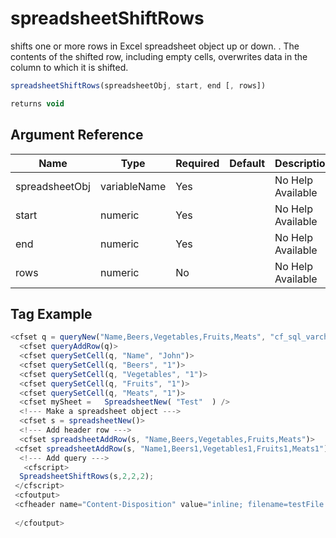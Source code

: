 # spreadsheetShiftRows

shifts one or more rows in Excel spreadsheet object up or down. . The contents of the shifted row, including empty cells, overwrites data in the column to which it is shifted.

```javascript
spreadsheetShiftRows(spreadsheetObj, start, end [, rows])
```

```javascript
returns void
```

## Argument Reference

| Name | Type | Required | Default | Description |
| --- | --- | --- | --- | --- |
| spreadsheetObj | variableName | Yes |  | No Help Available |
| start | numeric | Yes |  | No Help Available |
| end | numeric | Yes |  | No Help Available |
| rows | numeric | No |  | No Help Available |

## Tag Example

```javascript
<cfset q = queryNew("Name,Beers,Vegetables,Fruits,Meats", "cf_sql_varchar,cf_sql_integer,cf_sql_integer,cf_sql_integer,cf_sql_integer")> 
  <cfset queryAddRow(q)> 
  <cfset querySetCell(q, "Name", "John")> 
  <cfset querySetCell(q, "Beers", "1")> 
  <cfset querySetCell(q, "Vegetables", "1")> 
  <cfset querySetCell(q, "Fruits", "1")> 
  <cfset querySetCell(q, "Meats", "1")> 
  <cfset mySheet =   SpreadsheetNew( "Test"  ) /> 
  <!--- Make a spreadsheet object ---> 
  <cfset s = spreadsheetNew()> 
  <!--- Add header row ---> 
  <cfset spreadsheetAddRow(s, "Name,Beers,Vegetables,Fruits,Meats")> 
 <cfset spreadsheetAddRow(s, "Name1,Beers1,Vegetables1,Fruits1,Meats1")>
  <!--- Add query ---> 
   <cfscript> 
  SpreadsheetShiftRows(s,2,2,2); 
 </cfscript> 
 <cfoutput> 
 <cfheader name="Content-Disposition" value="inline; filename=testFile.xls">  <cfcontent type="application/vnd.msexcel" variable="#SpreadSheetReadBinary(s)#">
 
 </cfoutput>
```
